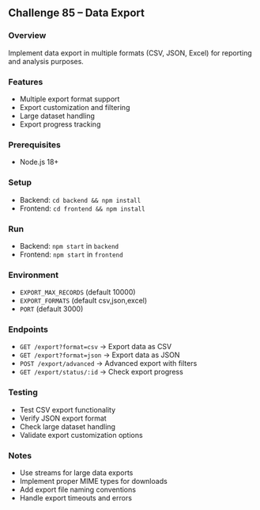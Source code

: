 ## Challenge 85 – Data Export

### Overview
Implement data export in multiple formats (CSV, JSON, Excel) for reporting and analysis purposes.

### Features
- Multiple export format support
- Export customization and filtering
- Large dataset handling
- Export progress tracking

### Prerequisites
- Node.js 18+

### Setup
- Backend: `cd backend && npm install`
- Frontend: `cd frontend && npm install`

### Run
- Backend: `npm start` in `backend`
- Frontend: `npm start` in `frontend`

### Environment
- `EXPORT_MAX_RECORDS` (default 10000)
- `EXPORT_FORMATS` (default csv,json,excel)
- `PORT` (default 3000)

### Endpoints
- `GET /export?format=csv` → Export data as CSV
- `GET /export?format=json` → Export data as JSON
- `POST /export/advanced` → Advanced export with filters
- `GET /export/status/:id` → Check export progress

### Testing
- Test CSV export functionality
- Verify JSON export format
- Check large dataset handling
- Validate export customization options

### Notes
- Use streams for large data exports
- Implement proper MIME types for downloads
- Add export file naming conventions
- Handle export timeouts and errors